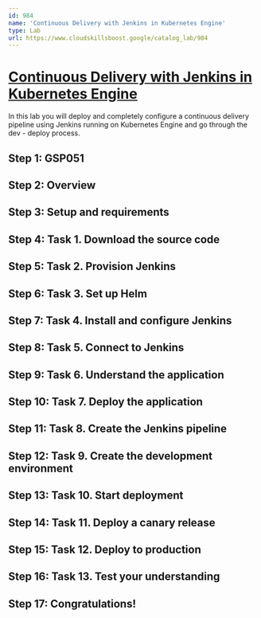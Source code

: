 ```yaml
---
id: 984
name: 'Continuous Delivery with Jenkins in Kubernetes Engine'
type: Lab
url: https://www.cloudskillsboost.google/catalog_lab/984
---
```


# [Continuous Delivery with Jenkins in Kubernetes Engine](https://www.cloudskillsboost.google/catalog_lab/984)

In this lab you will deploy and completely configure a continuous delivery pipeline using Jenkins running on Kubernetes Engine and go through the dev - deploy process.

## Step 1: GSP051

## Step 2: Overview

## Step 3: Setup and requirements

## Step 4: Task 1. Download the source code

## Step 5: Task 2. Provision Jenkins

## Step 6: Task 3. Set up Helm

## Step 7: Task 4. Install and configure Jenkins

## Step 8: Task 5. Connect to Jenkins

## Step 9: Task 6. Understand the application

## Step 10: Task 7. Deploy the application

## Step 11: Task 8. Create the Jenkins pipeline

## Step 12: Task 9. Create the development environment

## Step 13: Task 10. Start deployment

## Step 14: Task 11. Deploy a canary release

## Step 15: Task 12. Deploy to production

## Step 16: Task 13. Test your understanding

## Step 17: Congratulations!
